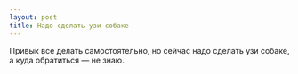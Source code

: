 ```yaml
---
layout: post 
title: Надо сделать узи собаке 
--- 
```

Привык все делать самостоятельно, но сейчас надо сделать узи собаке, а куда обратиться — не знаю.